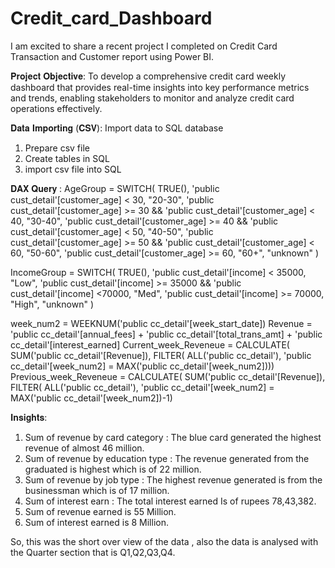 # Credit_card_Dashboard
I am excited to share a recent project I completed on Credit Card Transaction and Customer report using Power BI.

𝐏𝐫𝐨𝐣𝐞𝐜𝐭 𝐎𝐛𝐣𝐞𝐜𝐭𝐢𝐯𝐞:
To develop a comprehensive credit card  weekly  dashboard  that provides real-time  insights into key performance metrics and trends, enabling stakeholders to monitor and  analyze credit card operations effectively.

𝐃𝐚𝐭𝐚 𝐈𝐦𝐩𝐨𝐫𝐭𝐢𝐧𝐠 (𝐂𝐒𝐕):
Import data to SQL database
1. Prepare csv file
2. Create tables in SQL
3. import csv file into SQL

𝐃𝐀𝐗 𝐐𝐮𝐞𝐫𝐲 :
AgeGroup = SWITCH(
 TRUE(),
 'public cust_detail'[customer_age] < 30, "20-30",
 'public cust_detail'[customer_age] >= 30 && 'public cust_detail'[customer_age] < 40, "30-40",
 'public cust_detail'[customer_age] >= 40 && 'public cust_detail'[customer_age] < 50, "40-50",
 'public cust_detail'[customer_age] >= 50 && 'public cust_detail'[customer_age] < 60, "50-60",
 'public cust_detail'[customer_age] >= 60, "60+",
 "unknown"
 )

IncomeGroup = SWITCH(
 TRUE(),
 'public cust_detail'[income] < 35000, "Low",
 'public cust_detail'[income] >= 35000 && 'public cust_detail'[income] <70000, "Med",
 'public cust_detail'[income] >= 70000, "High",
 "unknown"
)

week_num2 = WEEKNUM('public cc_detail'[week_start_date])
Revenue = 'public cc_detail'[annual_fees] + 'public cc_detail'[total_trans_amt] + 'public cc_detail'[interest_earned]
Current_week_Reveneue = CALCULATE(
 SUM('public cc_detail'[Revenue]),
 FILTER(
 ALL('public cc_detail'),
 'public cc_detail'[week_num2] = MAX('public cc_detail'[week_num2])))
Previous_week_Reveneue = CALCULATE(
 SUM('public cc_detail'[Revenue]),
 FILTER(
 ALL('public cc_detail'),
 'public cc_detail'[week_num2] = MAX('public cc_detail'[week_num2])-1)

𝐈𝐧𝐬𝐢𝐠𝐡𝐭𝐬:
1)	Sum of revenue by card category : The blue card generated the highest revenue of almost 46 million.
2)	Sum of revenue by education type : The revenue generated from the graduated is highest which is of 22 million.
3)	Sum of revenue by job type : The highest revenue generated is from the businessman which is of 17 million.
4)	Sum of interest earn : The total interest earned Is of rupees 78,43,382.
5)	Sum of revenue earned is 55 Million.
6)	Sum of interest earned is 8 Million.

So, this was the short over view of the data , also the data is analysed with the Quarter section that is Q1,Q2,Q3,Q4.
													


